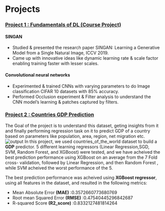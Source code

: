 # Projects

### [Project 1 : Fundamentals of DL (Course Project)](https://github.com/Suryanarayanang98/CS-6910-Foundation_of_Deep_Learning)
#### SINGAN 
* Studied & presented the research paper SINGAN:  Learning a Generative Model from a Single Natural Image, ICCV 2019.
* Came up with innovative ideas like dynamic learning rate & scale factor enabling training faster with lesser scales.

#### Convolutional neural networks
* Experimented & trained CNNs with varying parameters to do Image classification CIFAR 10 datasets with 85% accuracy.
* Performed Occlusion experiment & Filter analysis to understand the CNN model’s learning & patches captured by filters.

### [Project 2 : Countries GDP Prediction](https://github.com/Suryanarayanang98/Countries-GDP)
The Goal of the project is to understand this dataset, geting insights from it and finally performing regression task on it to predict GDP of a country based on parameters like population, area, region, net migration etc.
![output](https://user-images.githubusercontent.com/64247956/84409420-083ce080-ac2b-11ea-8c45-833d0a61de8e.png)
In this project, we used countries_of_the_world dataset to build a <b>GDP</b> predictor. 5 different learning regressors (Linear Regression,SGD, SVM, Random Forest, and XGBoost) were tested, and we have acheived the best prediction performance using XGBoost on an average from the 7 Fold cross- validation, followed by Linear Regression, and then Random Forest , while SVM acheived the worst performance of the 5.

The best prediction performance was acheived using <b>XGBoost regressor</b>, using all features in the dataset, and resulted in the following metrics:
- Mean Absolute Error  <b> (MAE)</b> :0.3572660773680769
- Root mean Squared Error  <b>(RMSE)</b> :0.47540445296842687
- R-squared Score  <b>(R2_score)</b> :0.8332127481814264
